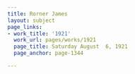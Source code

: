 ```yaml
---
title: Rorner James
layout: subject
page_links:
- work_title: '1921'
  work_url: pages/works/1921
  page_title: Saturday August  6, 1921
  page_anchor: page-1344

---
```

